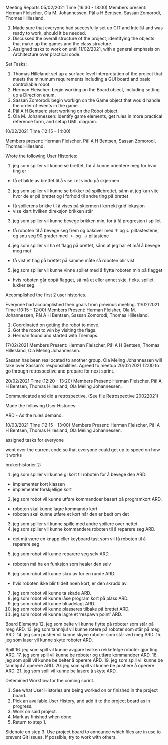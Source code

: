 Meeting Reports
05/02/2021 Time (16:30 - 18:00)
Members present: Herman Fleischer, Ola M. Johannessen, Pål a H Bentsen, Sassan Zomorodi, Thomas Hillesland.
1. Made sure that everyone had succesfully set up GIT and IntelliJ and was ready to work, should it be needed.
2. Discussed the overall structure of the project, identifying the objects that make up the games and the class structure.
3. Assigned tasks to work on until 11/02/2021, with a general emphasis on Architecture over practical code.

Set Tasks:
1. Thomas Hilleland: set up a surface level interpretation of the project that meets the minumum requirements including a GUI board and basic controllable robot.
2.  Herman Fleischer: begin working on the Board object, including setting up a Direction enum.
3. Sassan Zomorodi: begin workign on the Game object that would handle the order of events in the game.
4. Pål A H Bentsen: start working on the Robot object.
5. Ola M. Johannessen: Identify game elements, get rules in more practical reference form, and setup UML diagram.


10/02/2021 Time (12:15 – 14:00)

Members present: Herman Fleischer, Pål A H Bentsen, Sassan Zomorodi, Thomas Hillesland.

Wrote the following User Histories:
1. jeg som spiller vil kunne se brettet, for å kunne orientere meg for hvor ting er
 - få et bilde av brettet til å vise i et vindu på skjermen
2. jeg som spiller vil kunne se brikker på spillebrettet, sånn at jeg kan vite hvor de er på brettet og i forhold til andre ting på brettet
 - få spillerens brikke til å vises på skjermen i korrekt grid lokasjon
 - vise klart hvilken direksjon brikken står
3. jeg som spiller vil kunne bevege brikken min, for å få progresjon i spillet
 - få roboten til å bevege seg frem og bakover med ↑ og ↓ piltastestene, og snu seg 90 grader med  ← og  → piltastene  
4. jeg som spiller vil ha et flagg på brettet, sånn at jeg har et mål å bevege meg mot
 - få vist et flag på brettet på samme måte så roboten blir vist
5. jeg som spiller vil kunne vinne spillet med å flytte roboten min på flagget
 - hvis roboten går oppå flagget, så må et eller annet skje. f.eks. spillet lukker seg.

Accomplished the first 2 user histories.

Everyone had accomplished their goals from previous meeting.
11/02/2021 Time (10:15  – 12:00)
Members Present: Herman Fleisher, Ola M. Johannessen, Pål A H Bentsen, Sassan Zomorodi, Thomas Hillesland.
1. Coordinated on getting the robot to move.
2. Got the robot to win by visiting the flags.
3. Herman found and started with Tilemaps.


17/02/2021
Members Present: Herman Fleischer, Pål A H Bentsen, Thomas Hillesland, Ola Meling Johannessen.

Sassan has been reallocated to another group.
Ola Meling Johannessen will take over Sassan's responsibilities.
Agreed to meetup 20/02/2021 12:00 to go through retrospective and prepare for next sprint.


20/02/2021 Time (12:20 - 13:20)
Members Present: Herman Fleischer, Pål A H Bentsen, Thomas Hillesland, Ola Meling Johannessen.

Communicated and did a retrospective. (See file Retrospective 20022021)

Made the following User Histories:

ARD - As the rules demand.

10/03/2021 Time (12:15 - 13:00)
Members Present: Herman Fleischer, Pål A H Bentsen, Thomas Hillesland, Ola Meling Johannessen.

assigned tasks for everyone

went over the current code so that everyone could get up to speed on how it works

brukerhistorier 2:
1. jeg som spiller vil kunne gi kort til roboten for å bevege den ARD.
 - implementer kort klassen
 - implementer forskjellige kort
2. jeg som robot vil kunne utføre kommandoer basert på programkort ARD.
 - roboten skal kunne lagre kommando kort
 - roboten skal kunne utføre et kort når den er bedt om det
3. jeg som spiller vil kunne spille med andre spillere over nettet
4. jeg som spiller vil kunne kommandere roboten til å reparere seg ARD.
 - det må være en knapp eller keyboard tast som vil få roboten til å reparere seg
5. jeg som robot vil kunne reparere seg selv ARD.
 - roboten må ha en funksjon som healer den selv
6. jeg som robot vil kunne skru av for en runde ARD.
 - hvis roboten ikke blir tildelt noen kort, er den skrudd av.
7. jeg som robot vil kunne ta skade ARD.
8. jeg som robot vil kunne låse program kort på plass ARD.
9. jeg som robot vil kunne bli ødelagt ARD.
10. jeg som robot vil kunne plasseres tilbake på brettet ARD.
11. jeg som robot vil kunne lagre et ‘respawn point’ ARD.

Board Elements
12. jeg som belte vil kunne flytte på roboter som står på meg ARD.
13. jeg som tannhjul vil kunne rotere på roboter som står på meg ARD.
14. jeg som pusher vil kunne skyve roboter som står ved meg ARD.
15. jeg som laser vil kunne skyte roboter ARD.

Spill
16. jeg som spill vil kunne avgjøre hvilken rekkefølge roboter gjør ting ARD.
17. jeg som spill vil kunne be roboter og utføre kommandoer ARD.
18. jeg som spill vil kunne be belter å operere ARD.
19. jeg som spill vil kunne be tannhjul å operere ARD.
20. jeg som spill vil kunne be pushere å operere ARD.
21. jeg som spill vil kunne be lasere å skyte ARD.

Detemined Workflow for the coming sprint.
1. See what User Histories are being worked on or finished in the project board.
2. Pick an available User History, and add it to the project board as in progress.
3. Work on said project.
4. Mark as finished when done.
5. Return to step 1.

Sidenote on step 3: Use project board to announce which files are in use to prevent Git issues.
If possible, try to work with others.

